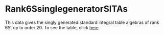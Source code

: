 # Rank6SsinglegeneratorSITAs
This data gives the singly generated standard integral table algebras of rank $6S$, up to order $20$. 
To see the table, click [here](https://github.com/RoghayehMaleki/Rank6SsinglegeneratorSITAs/blob/main/markdown-table.md)
